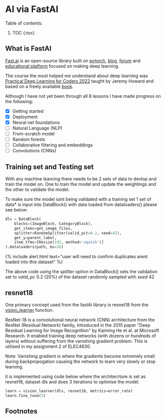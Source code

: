 # AI via FastAI



Table of contents:

1. TOC
{:toc}


## What is FastAI
[Fast.ai](https://www.fast.ai/about.html) is an open-source library built on [pytorch](https://pytorch.org/), [blog](https://www.fast.ai/), [forum](https://forums.fast.ai/) and [educational platform](https://www.fast.ai/#category=courses) focused on making deep learning.

The course the most helped me understand about deep learning was [Practical Deep Learning for Coders 2022](https://www.fast.ai/posts/2022-07-21-dl-coders-22.html) taught by Jeremy Howard and based on a freely available [book](https://github.com/fastai/fastbook/).

Although I have not yet been through all 8 lessons I have made progress on the following:

- [x] Getting started
- [x] Deployment
- [x] Neural net foundations
- [ ] Natural Language (NLP)
- [ ] From-scratch model
- [ ] Random forests
- [ ] Collaborative filtering and embeddings
- [ ] Convolutions (CNNs)

## Training set and Testing set
With any machine leanring there needs to be 2 sets of data to devlop and train the model on. One to train the model and update the weightings and the other to validate the model.

To make sure the model isint being validated with a training set 1 set of data* is input into DataBlock() with data loaded from dataloaders() please see below:


```python
dls = DataBlock(
    blocks=(ImageBlock, CategoryBlock), 
    get_items=get_image_files, 
    splitter=RandomSplitter(valid_pct=0.2, seed=42),
    get_y=parent_label,
    item_tfms=[Resize(192, method='squish')]
).dataloaders(path, bs=16)
```
{% include alert.html text="user will need to confirm duplicates arent loaded into this dataset" %}

The above code using the *splitter* option in DataBlock() sets the validation set to *valid_pc* 0.2 (20%)  of the dataset randomly sampled with *seed* 42

## resnet18
One primary concept used from the fastAi library is resnet18 from the [vision_learner](https://docs.fast.ai/vision.learner.html) function.

ResNet-18 is a convolutional neural network (CNN) architecture from the ResNet (Residual Network) family, introduced in the 2015 paper "Deep Residual Learning for Image Recognition" by Kaiming He et al. at Microsoft Research. It enabled training deep networks (with dozens or hundreds of layers) without suffering from the vanishing gradient problem. This is utilised in my assignment 2 of ELEC4630.

Note: Vanishing gradient is where the gradients become extremely small during backpropogation causing the network to learn very slowly or stop learning.

it is implemented using code below where the architecrture is set as resnet18, dataset dls and does 3 iterations to optimise the model. 
```python
learn = vision_learner(dls, resnet18, metrics=error_rate)
learn.fine_tune(3)
```

## Footnotes

[^1]: Code is based on 00-is-it-a-bird-creating-a-model-from-your-own-data

